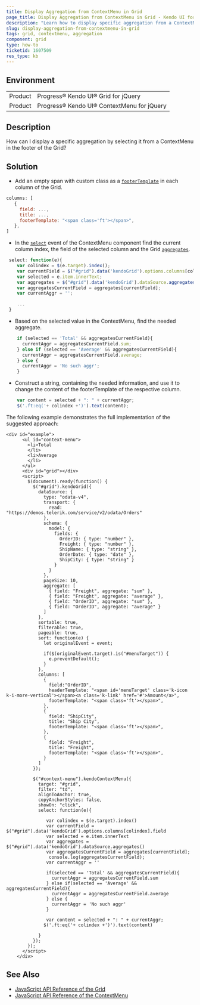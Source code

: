 ```yaml
---
title: Display Aggregation from ContextMenu in Grid
page_title: Display Aggregation from ContextMenu in Grid - Kendo UI for jQuery Grid
description: "Learn how to display specific aggregation from a ContextMenu in the Kendo UI Grid for jQuery."
slug: display-aggregation-from-contextmenu-in-grid
tags: grid, contextmenu, aggregation
component: grid
type: how-to
ticketid: 1607509
res_type: kb
---
```


## Environment

<table>
 <tr>
  <td>Product</td>
  <td>Progress® Kendo UI® Grid for jQuery</td>
 </tr>
 <tr>
  <td>Product</td>
  <td>Progress® Kendo UI® ContextMenu for jQuery</td>
 </tr>
</table>

## Description

How can I display a specific aggregation by selecting it from a ContextMenu in the footer of the Grid?

## Solution

- Add an empty span with custom class as a [`footerTemplate`](/api/javascript/ui/grid/configuration/columns.footertemplate) in each column of the Grid.

```js
columns: [
   {
     field: ...,
     title: ...,
     footerTemplate: "<span class='ft'></span>",
   },
]
```

- In the [`select`](/api/javascript/ui/contextmenu/events/select) event of the ContextMenu component find the current column index, the field of the selected column and the Grid [`aggregates`](/api/javascript/data/datasource/methods/aggregate#aggregates). 

```js
 select: function(e){
    var colindex = $(e.target).index();
    var currentField = $("#grid").data('kendoGrid').options.columns[colindex].field;
    var selected = e.item.innerText;
    var aggregates = $("#grid").data('kendoGrid').dataSource.aggregates();
    var aggregatesCurrentField = aggregates[currentField];
    var currentAggr = '';

    ...
 }
```
- Based on the selected value in the ContextMenu, find the needed aggregate.

```js
    if (selected == 'Total' && aggregatesCurrentField){
      currentAggr = aggregatesCurrentField.sum;
    } else if (selected == 'Average' && aggregatesCurrentField){
      currentAggr = aggregatesCurrentField.average;
    } else {
      currentAggr = 'No such aggr';
    }
```

- Construct a string, containing the needed information, and use it to change the content of the footerTemplate of the respective column. 

```js
    var content = selected + ": " + currentAggr;
    $('.ft:eq('+ colindex +')').text(content);
```

The following example demonstrates the full implementation of the suggested approach:

```dojo
<div id="example">
      <ul id="context-menu">
        <li>Total
        </li>
        <li>Average
        </li>
      </ul>
      <div id="grid"></div>
      <script>
        $(document).ready(function() {
          $("#grid").kendoGrid({
            dataSource: {
              type: "odata-v4",
              transport: {
                read: "https://demos.telerik.com/service/v2/odata/Orders"
              },
              schema: {
                model: {
                  fields: {
                    OrderID: { type: "number" },
                    Freight: { type: "number" },
                    ShipName: { type: "string" },
                    OrderDate: { type: "date" },
                    ShipCity: { type: "string" }
                  }
                }
              },
              pageSize: 10,
              aggregate: [
                { field: "Freight", aggregate: "sum" },
                { field: "Freight", aggregate: "average" },
                { field: "OrderID", aggregate: "sum" },
                { field: "OrderID", aggregate: "average" }
              ]
            },
            sortable: true,
            filterable: true,
            pageable: true,
            sort: function(e) {
              let originalEvent = event;

              if($(originalEvent.target).is("#menuTarget")) {
                e.preventDefault();
              }
            },
            columns: [
              {
                field:"OrderID",
                headerTemplate: "<span id='menuTarget' class='k-icon k-i-more-vertical'></span><a class='k-link' href='#'>Amount</a>",
                footerTemplate: "<span class='ft'></span>",
              },
              {
                field: "ShipCity",
                title: "Ship City",
                footerTemplate: "<span class='ft'></span>",
              },
              {
                field: "Freight",
                title: "Freight",
                footerTemplate: "<span class='ft'></span>",
              }
            ]
          });

          $("#context-menu").kendoContextMenu({
            target: "#grid",
            filter: "td",
            alignToAnchor: true,
            copyAnchorStyles: false,
            showOn: "click",
            select: function(e){

               var colindex = $(e.target).index()
               var currentField = $("#grid").data('kendoGrid').options.columns[colindex].field
               var selected = e.item.innerText
               var aggregates = $("#grid").data('kendoGrid').dataSource.aggregates()
               var aggregatesCurrentField = aggregates[currentField];
              	console.log(aggregatesCurrentField);
               var currentAggr = ''

               if(selected == 'Total' && aggregatesCurrentField){
                 currentAggr = aggregatesCurrentField.sum
               } else if(selected == 'Average' && aggregatesCurrentField){
                 currentAggr = aggregatesCurrentField.average
               } else {
                 currentAggr = 'No such aggr'
               }
                
               var content = selected + ": " + currentAggr;
              $('.ft:eq('+ colindex +')').text(content)             

            }
          });
        });
      </script>
    </div>
```

## See Also
* [JavaScript API Reference of the Grid](/api/javascript/ui/grid)
* [JavaScript API Reference of the ContextMenu](/api/javascript/ui/contextmenu)